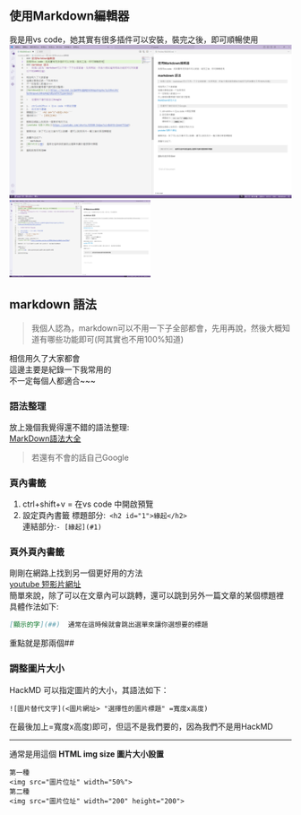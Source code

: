 ## 使用Markdown編輯器
我是用vs code，她其實有很多插件可以安裝，裝完之後，即可順暢使用
![演示照片](./image/image.png)
<img src="./image/image.png" width="50%">

## markdown 語法

>   我個人認為，markdown可以不用一下子全部都會，先用再說，然後大概知道有哪些功能即可(阿其實也不用100%知道)  

相信用久了大家都會  
這邊主要是紀錄一下我常用的  
不一定每個人都適合~~~ 
### 語法整理 
放上幾個我覺得還不錯的語法整理:  
[MarkDown語法大全](https://hackmd.io/@eMP9zQQ0Qt6I8Uqp2Vqy6w/SyiOheL5N/%2FBVqowKshRH246Q7UDyodFA?type=book)

>   若還有不會的話自己Google
### 頁內書籤
1.  ctrl+shift+v = 在vs code 中開啟預覽  
2.  設定頁內書籤
標題部分:``` <h2 id="1">緣起</h2>```  
連結部分:```- [緣起](#1) ```
### 頁外頁內書籤
剛剛在網路上找到另一個更好用的方法  
[youtube 短影片網址](https://youtube.com/shorts/G5580-DxQuw?si=BW4Y6ribnmY752qM)  
簡單來說，除了可以在文章內可以跳轉，還可以跳到另外一篇文章的某個標題裡  
具體作法如下:  
```markdown
[顯示的字](##)  通常在這時候就會跳出選單來讓你選想要的標題  
```
重點就是那兩個##

### 調整圖片大小
HackMD 可以指定圖片的大小，其語法如下：
```
![圖片替代文字](<圖片網址> "選擇性的圖片標題" =寬度x高度)
```
在最後加上=寬度x高度)即可，但這不是我們要的，因為我們不是用HackMD  

---
通常是用這個 **HTML img size 圖片大小設置**
```
第一種
<img src="圖片位址" width="50%">
第二種
<img src="圖片位址" width="200" height="200">
```